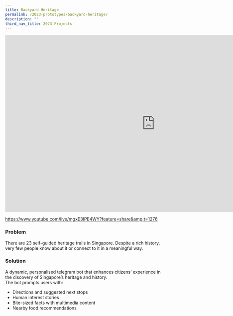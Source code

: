 ```yaml
---
title: Backyard Heritage
permalink: /2023-prototypes/backyard-heritage/
description: ""
third_nav_title: 2023 Projects
---
```

<iframe allowfullscreen="true" height="569" width="960" frameborder="0" src="https://docs.google.com/presentation/d/e/2PACX-1vQV6209gTSK3HHx3LjKQ2Nuwaw8QVcB7PZGn0EGyEOdIBIZc6Wn6jItotwCIx9nbWD869EGNhtWBxjF/embed?start=false&amp;loop=false&amp;delayms=10000"></iframe>

https://www.youtube.com/live/mgxE3IPE4WY?feature=share&amp;t=1276

### Problem
There are 23 self-guided heritage trails in Singapore. Despite a rich history, very few people know about it or connect to it in a meaningful way.

### Solution
A dynamic, personalised telegram bot that enhances citizens’ experience in the discovery of Singapore’s heritage and history.  
The bot prompts users with:  

*   Directions and suggested next stops
*   Human interest stories
*   Bite-sized facts with multimedia content
*   Nearby food recommendations